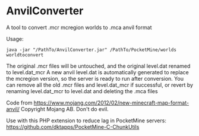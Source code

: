 # AnvilConverter

A tool to convert .mcr mcregion worlds to .mca anvil format

Usage:

```java -jar "/PathTo/AnvilConverter.jar" /PathTo/PocketMine/worlds worldtoconvert```


The original .mcr files will be untouched, and the original level.dat renamed to level.dat_mcr
A new anvil level.dat is automatically generated to replace the mcregion version, so the server is ready to run after conversion.
You can remove all the old .mcr files and level.dat_mcr if successful, or revert by renaming level.dat_mcr to level.dat and deleting the .mca files

Code from https://www.mojang.com/2012/02/new-minecraft-map-format-anvil/
Copyright Mojang AB.
Don't do evil.

Use with this PHP extension to reduce lag in PocketMine servers: https://github.com/dktapps/PocketMine-C-ChunkUtils

